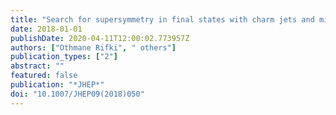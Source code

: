 ```yaml
---
title: "Search for supersymmetry in final states with charm jets and missing transverse momentum in 13 TeV $pp$ collisions with the ATLAS detector"
date: 2018-01-01
publishDate: 2020-04-11T12:00:02.773957Z
authors: ["Othmane Rifki", " others"]
publication_types: ["2"]
abstract: ""
featured: false
publication: "*JHEP*"
doi: "10.1007/JHEP09(2018)050"
---
```


